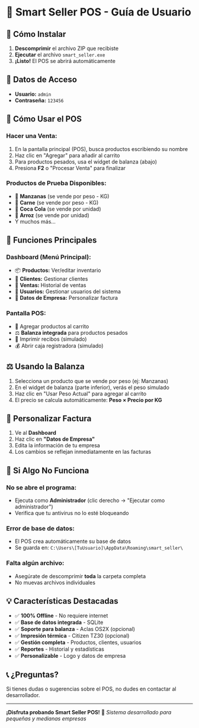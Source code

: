 # 🛒 Smart Seller POS - Guía de Usuario

## 🚀 **Cómo Instalar**

1. **Descomprimir** el archivo ZIP que recibiste
2. **Ejecutar** el archivo `smart_seller.exe`
3. **¡Listo!** El POS se abrirá automáticamente

## 🔑 **Datos de Acceso**

- **Usuario:** `admin`
- **Contraseña:** `123456`

## 🎯 **Cómo Usar el POS**

### **Hacer una Venta:**
1. En la pantalla principal (POS), busca productos escribiendo su nombre
2. Haz clic en "Agregar" para añadir al carrito
3. Para productos pesados, usa el widget de balanza (abajo)
4. Presiona **F2** o "Procesar Venta" para finalizar

### **Productos de Prueba Disponibles:**
- 🍎 **Manzanas** (se vende por peso - KG)
- 🥩 **Carne** (se vende por peso - KG) 
- 🥤 **Coca Cola** (se vende por unidad)
- 🍚 **Arroz** (se vende por unidad)
- Y muchos más...

## 📱 **Funciones Principales**

### **Dashboard (Menú Principal):**
- 📦 **Productos:** Ver/editar inventario
- 👥 **Clientes:** Gestionar clientes
- 🧾 **Ventas:** Historial de ventas
- 👤 **Usuarios:** Gestionar usuarios del sistema
- 🏢 **Datos de Empresa:** Personalizar factura

### **Pantalla POS:**
- 🛒 Agregar productos al carrito
- ⚖️ **Balanza integrada** para productos pesados
- 🧾 Imprimir recibos (simulado)
- 💰 Abrir caja registradora (simulado)

## ⚖️ **Usando la Balanza**

1. Selecciona un producto que se vende por peso (ej: Manzanas)
2. En el widget de balanza (parte inferior), verás el peso simulado
3. Haz clic en "Usar Peso Actual" para agregar al carrito
4. El precio se calcula automáticamente: **Peso × Precio por KG**

## 🧾 **Personalizar Factura**

1. Ve al **Dashboard**
2. Haz clic en **"Datos de Empresa"**
3. Edita la información de tu empresa
4. Los cambios se reflejan inmediatamente en las facturas

## 🚨 **Si Algo No Funciona**

### **No se abre el programa:**
- Ejecuta como **Administrador** (clic derecho → "Ejecutar como administrador")
- Verifica que tu antivirus no lo esté bloqueando

### **Error de base de datos:**
- El POS crea automáticamente su base de datos
- Se guarda en: `C:\Users\[TuUsuario]\AppData\Roaming\smart_seller\`

### **Falta algún archivo:**
- Asegúrate de descomprimir **toda** la carpeta completa
- No muevas archivos individuales

## 💡 **Características Destacadas**

- ✅ **100% Offline** - No requiere internet
- ✅ **Base de datos integrada** - SQLite
- ✅ **Soporte para balanza** - Aclas OS2X (opcional)
- ✅ **Impresión térmica** - Citizen TZ30 (opcional)
- ✅ **Gestión completa** - Productos, clientes, usuarios
- ✅ **Reportes** - Historial y estadísticas
- ✅ **Personalizable** - Logo y datos de empresa

## 📞 **¿Preguntas?**

Si tienes dudas o sugerencias sobre el POS, no dudes en contactar al desarrollador.

---

**¡Disfruta probando Smart Seller POS!** 🎉
*Sistema desarrollado para pequeñas y medianas empresas* 